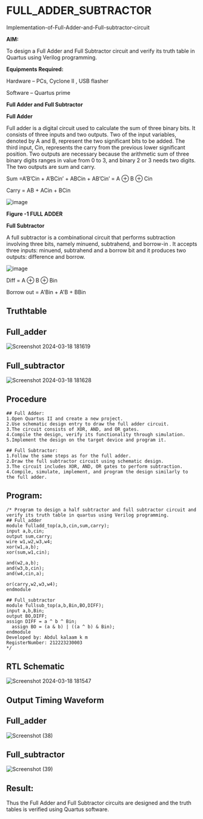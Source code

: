 # FULL_ADDER_SUBTRACTOR

Implementation-of-Full-Adder-and-Full-subtractor-circuit

**AIM:**

To design a Full Adder and Full Subtractor circuit and verify its truth table in Quartus using Verilog programming.

**Equipments Required:**

Hardware – PCs, Cyclone II , USB flasher

Software – Quartus prime

**Full Adder and Full Subtractor**

**Full Adder**

Full adder is a digital circuit used to calculate the sum of three binary bits. It consists of three inputs and two outputs. Two of the input variables, denoted by A and B, represent the two significant bits to be added. The third input, Cin, represents the carry from the previous lower significant position. Two outputs are necessary because the arithmetic sum of three binary digits ranges in value from 0 to 3, and binary 2 or 3 needs two digits. The two outputs are sum and carry.

Sum =A’B’Cin + A’BCin’ + ABCin + AB’Cin’ = A ⊕ B ⊕ Cin 

Carry = AB + ACin + BCin

![image](https://github.com/naavaneetha/FULL_ADDER_SUBTRACTOR/assets/154305477/0f30ba51-5ffb-4198-845f-18e054f675e7)

**Figure -1 FULL ADDER**

**Full Subtractor**

A full subtractor is a combinational circuit that performs subtraction involving three bits, namely minuend, subtrahend, and borrow-in . It accepts three inputs: minuend, subtrahend and a borrow bit and it produces two outputs: difference and borrow.

![image](https://github.com/naavaneetha/FULL_ADDER_SUBTRACTOR/assets/154305477/02b24f51-ab51-4304-9ad6-7b81ffc1ead5)

Diff = A ⊕ B ⊕ Bin 

Borrow out = A'Bin + A'B + BBin

## Truthtable
## Full_adder
![Screenshot 2024-03-18 181619](https://github.com/23005672/FULL_ADDER_SUBTRACTOR/assets/138971519/0b18ce6a-ab4d-42f7-aff3-e6422eb679df)
## Full_subtractor
![Screenshot 2024-03-18 181628](https://github.com/23005672/FULL_ADDER_SUBTRACTOR/assets/138971519/c874805b-a6bc-430e-97ce-77aa6b706b66)

## Procedure
```
## Full Adder:
1.Open Quartus II and create a new project.
2.Use schematic design entry to draw the full adder circuit. 
3.The circuit consists of XOR, AND, and OR gates. 
4.Compile the design, verify its functionality through simulation. 
5.Implement the design on the target device and program it.

## Full Subtractor: 
1.Follow the same steps as for the full adder. 
2.Draw the full subtractor circuit using schematic design. 
3.The circuit includes XOR, AND, OR gates to perform subtraction. 
4.Compile, simulate, implement, and program the design similarly to the full adder.
```
## Program:
```
/* Program to design a half subtractor and full subtractor circuit and verify its truth table in quartus using Verilog programming. 
## Full_adder
module fulladd_top(a,b,cin,sum,carry);
input a,b,cin;
output sum,carry;
wire w1,w2,w3,w4;       
xor(w1,a,b);
xor(sum,w1,cin);        

and(w2,a,b);
and(w3,b,cin);
and(w4,cin,a);

or(carry,w2,w3,w4);
endmodule
```
```
## Full_subtractor
module fullsub_top(a,b,Bin,BO,DIFF);
input a,b,Bin;
output BO,DIFF;
assign DIFF = a ^ b ^ Bin;
  assign BO = (a & b) | ((a ^ b) & Bin);
endmodule
Developed by: Abdul kalaam k m
RegisterNumber: 212223230003
*/
```
## RTL Schematic
![Screenshot 2024-03-18 181547](https://github.com/23005672/FULL_ADDER_SUBTRACTOR/assets/138971519/711ef60b-64a8-4ae0-88db-d56af7d28291)

## Output Timing Waveform
## Full_adder
![Screenshot (38)](https://github.com/23005672/FULL_ADDER_SUBTRACTOR/assets/138971519/1ebe8851-dd84-47c0-a6e2-040e73a61d8e)
## Full_subtractor
![Screenshot (39)](https://github.com/23005672/FULL_ADDER_SUBTRACTOR/assets/138971519/32788124-8d44-469f-a1a2-92375eb05afb)

## Result:

Thus the Full Adder and Full Subtractor circuits are designed and the truth tables is verified using Quartus software.



